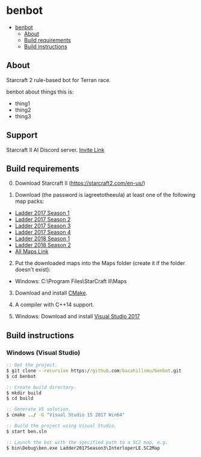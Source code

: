 # benbot


- [benbot](#benbot)
    - [About](#about)
    - [Build requirements](#build-requirements)
    - [Build instructions](#build-instructions)

## About
Starcraft 2 rule-based bot for Terran race.

benbot about things this is:
* thing1
* thing2
* thing3

## Support
Starcraft II AI Discord server. [Invite Link](https://discordapp.com/invite/Emm5Ztz)

## Build requirements
0. Download Starcraft II (https://starcraft2.com/en-us/)

1. Download (the password is iagreetotheeula) at least one of the following map packs:
  * [Ladder 2017 Season 1](http://blzdistsc2-a.akamaihd.net/MapPacks/Ladder2017Season1.zip)
  * [Ladder 2017 Season 2](http://blzdistsc2-a.akamaihd.net/MapPacks/Ladder2017Season2.zip)
  * [Ladder 2017 Season 3](http://blzdistsc2-a.akamaihd.net/MapPacks/Ladder2017Season3_Updated.zip)
  * [Ladder 2017 Season 4](http://blzdistsc2-a.akamaihd.net/MapPacks/Ladder2017Season4.zip)
  * [Ladder 2018 Season 1](http://blzdistsc2-a.akamaihd.net/MapPacks/Ladder2018Season1.zip)
  * [Ladder 2018 Season 2](http://blzdistsc2-a.akamaihd.net/MapPacks/Ladder2018Season2_Updated.zip)
  * [All Maps Link](https://github.com/Blizzard/s2client-proto#map-packs)

2. Put the downloaded maps into the Maps folder (create it if the folder doesn't exist):
  * Windows: C:\Program Files\StarCraft II\Maps

3. Download and install [CMake](https://cmake.org/download/).

4. A compiler with C++14 support.

5. Windows: Download and install [Visual Studio 2017](https://www.visualstudio.com/downloads/)

## Build instructions

### Windows (Visual Studio)
```bat
:: Get the project.
$ git clone --recursive https://github.com/bacahillsmu/benbot.git
$ cd benbot

:: Create build directory.
$ mkdir build
$ cd build

:: Generate VS solution.
$ cmake ../ -G "Visual Studio 15 2017 Win64"

:: Build the project using Visual Studio.
$ start ben.sln

:: Launch the bot with the specified path to a SC2 map, e.g.
$ bin\Debug\ben.exe Ladder2017Season3\InterloperLE.SC2Map
```

